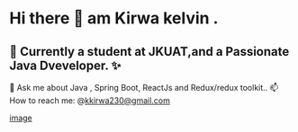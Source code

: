 # Hi there 👋 am  Kirwa kelvin .
## 🌱 Currently a student at JKUAT,and  a Passionate Java Dveveloper. ✨
 💬 Ask me about Java , Spring Boot, ReactJs and Redux/redux toolkit..
 📫 How to reach me: @kkirwa230@gmail.com
 
 [image](https://user-images.githubusercontent.com/98757956/178951727-578853b9-262f-458e-b586-1f5bc29c2f21.png)




<!--
**keringKirwa/keringKirwa** is a ✨ _special_ ✨ repository because its `README.md` (this file) appears on your GitHub profile.

Here are some ideas to get you started:

- 🔭 I’m currently working on ...
- 🌱 I’m currently learning ...
- 👯 I’m looking to collaborate on ...
- 🤔 I’m looking for help with ...
- 💬 Ask me about ...
- 📫 How to reach me: ...
- 😄 Pronouns: ...
- ⚡ Fun fact: ...
-->
